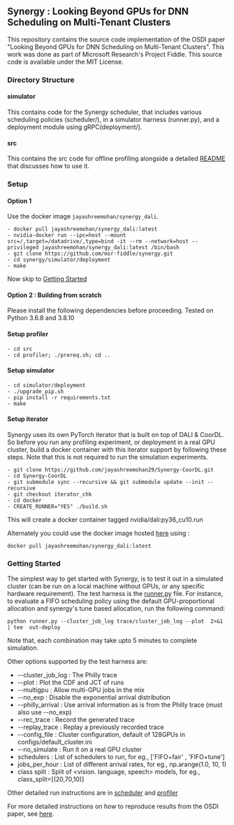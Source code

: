 ## Synergy :  Looking Beyond GPUs for DNN Scheduling on Multi-Tenant Clusters

This repository contains the source code implementation of the OSDI paper "Looking Beyond GPUs for DNN Scheduling on Multi-Tenant Clusters". This work was done as part of Microsoft Research's Project Fiddle. This source code is available under the MIT License.

### Directory Structure

#### simulator
This contains code for the Synergy scheduler, that includes various scheduling policies (scheduler/), in a simulator harness (runner.py), and a deployment module using gRPC(deployment/).

#### src
This contains the src code for offline profiling alongside a detailed [README](README-offline-profiler.md) that discusses how to use it.

### Setup

#### Option 1

Use the docker image `jayashreemohan/synergy_dali`.
```
- docker pull jayashreemohan/synergy_dali:latest
- nvidia-docker run --ipc=host --mount src=/,target=/datadrive/,type=bind -it --rm --network=host --privileged jayashreemohan/synergy_dali:latest /bin/bash
- git clone https://github.com/msr-fiddle/synergy.git
- cd synergy/simulator/deployment
- make
```
Now skip to [Getting Started](README.md#getting-started)

#### Option 2 :  Building from scratch
Please install the following dependencies before proceeding. Tested on Python 3.6.8 and 3.8.10

#### Setup profiler
```
- cd src
- cd profiler; ./prereq.sh; cd ..
```

#### Setup simulator
```
- cd simulator/deployment
- ./upgrade_pip.sh
- pip install -r requirements.txt
- make
```

#### Setup iterator
Synergy uses its own PyTorch iterator that is built on top of DALI & CoorDL. So before you run any profiling experiment, or deployment in a real GPU cluster,  build a docker container with this iterator support by following these steps. Note that this is not required to run the simulation experiments.
```
- git clone https://github.com/jayashreemohan29/Synergy-CoorDL.git
- cd Synergy-CoorDL
- git submodule sync --recursive && git submodule update --init --recursive
- git checkout iterator_chk
- cd docker
- CREATE_RUNNER="YES" ./build.sh
```
 This will create a docker container tagged nvidia/dali:py36_cu10.run

Alternately you could use the docker image hosted [here](https://hub.docker.com/repository/docker/jayashreemohan/synergy_dali) using :
```
docker pull jayashreemohan/synergy_dali:latest
```

### Getting Started
The simplest way to get started with Synergy, is to test it out in a simulated cluster (can be run on a local machine without GPUs, or any specific hardware requirement). The test harness is the [runner.py](simulator/runner.py) file. For instance, to evaluate a FIFO scheduling policy using the default GPU-proportional allocation and synergy's tune based allocation, run the following command:

```
python runner.py --cluster_job_log trace/cluster_job_log --plot  2>&1 | tee  out-deploy
```
Note that, each combination may take upto 5 minutes to complete simulation.

Other options supported by the test harness are:

* --cluster_job_log : The Philly trace
* --plot : Plot the CDF and JCT of runs
* --multigpu : Allow multi-GPU jobs in the mix
* --no_exp :  Disable the exponential arrival distribution
* --philly_arrival : Use arrival information as is from the Philly trace (must also use --no_exp)
* --rec_trace : Record the generated trace
* --replay_trace : Replay a previously recorded trace
* --config_file : Cluster configuration, default of 128GPUs in configs/default_cluster.ini
* --no_simulate : Run it on a real GPU cluster
* schedulers : List of schedulers to run, for eg., ['FIFO+fair' , 'FIFO+tune']
* jobs_per_hour : List of different arrival rates, for eg., np.arange(1.0, 10, 1)
* class split : Split of <vision. language, speech> models, for eg., class_split=[(20,70,10)]


Other detailed run instructions are in [scheduler](simulator/README.md) and [profiler](README-offline-profiler.md)

For more detailed instructions on how to reproduce results from the OSDI paper, see [here](ae-readme.md).
